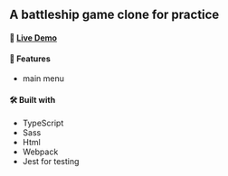 ## A battleship game clone for practice

#### 🧪 [Live Demo](https://vcarter3.github.io/battle-ships/)


#### 🔔  Features
- main menu
 
#### 🛠️  Built with
- TypeScript
- Sass
- Html
- Webpack
- Jest for testing

